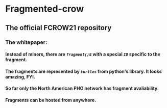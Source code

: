 # Fragmented-crow
## The official FCROW21 repository
### The whitepaper:
#### Instead of miners, there are *`fragment()`s* with a special *`ID`* specific to the fragment.
#### The fragments are represented by *`turtles`* from python's library. It looks amazing, FYI.
#### So far only the North American PHO network has fragment avaliability.
#### Fragments can be hosted from anywhere.
